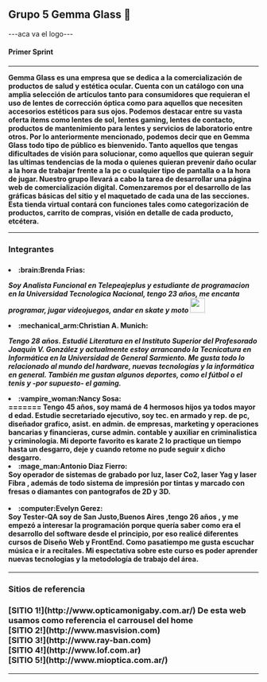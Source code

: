 <h2>Grupo 5 Gemma Glass 👋</h2>

---aca va el logo---
<h4>Primer Sprint<h4>
<hr>
<p>Gemma Glass es una empresa que se dedica a la comercialización de productos de salud y estética ocular. Cuenta con un catálogo con una amplia selección de artículos tanto para consumidores que requieran el uso de lentes de corrección óptica como para aquellos que necesiten accesorios estéticos para sus ojos. Podemos destacar entre su vasta oferta ítems como lentes de sol, lentes gaming, lentes de contacto, productos de mantenimiento para lentes y servicios de laboratorio entre otros.
Por lo anteriormente mencionado, podemos decir que en Gemma Glass todo tipo de público es bienvenido. Tanto aquellos que tengas dificultades de visión para solucionar, como aquellos que quieran seguir las ultimas tendencias de la moda o quienes quieran prevenir daño ocular a la hora de trabajar frente a la pc o cualquier tipo de pantalla o a la hora de jugar.
Nuestro grupo llevará a cabo la tarea de desarrollar una página web de comercialización digital. Comenzaremos por el desarrollo de las gráficas básicas del sitio y el maquetado de cada una de las secciones. Esta tienda virtual contará con funciones tales como categorización de productos, carrito de compras, visión en detalle de cada producto, etcétera.</p>
<hr>
<h3>Integrantes<h3>
<h4>
<li>:brain:Brenda Frias:</li>

<p><em>Soy Analista Funcional en Telepeajeplus y estudiante de programacion en la Universidad Tecnologica Nacional, tengo 23 años, me encanta programar, jugar videojuegos, andar en skate y moto <img src="https://media.giphy.com/media/WUlplcMpOCEmTGBtBW/giphy.gif" width="30"> </em> </p>
<li>:mechanical_arm:Christian A. Munich:</li>

<p><em>Tengo 28 años. Estudié Literatura en el Instituto Superior del Profesorado Joaquín V. González y actualmente estoy arrancando la Tecnicatura en Informática en la Universidad de General Sarmiento. Me gusta todo lo relacionado al mundo del hardware, nuevas tecnologías y la informática en general. También me gustan algunos deportes, como el fútbol o el tenis y -por supuesto- el gaming. </em> </p>
  <li>:vampire_woman:Nancy Sosa:</li>
=======
  Tengo 45 años, soy mamá de 4 hermosos hijos ya todos mayor d edad. Estudie secretariado ejecutivo, soy tec. en armado y rep. de pc, diseñador grafico, asist. en admin. de empresas, marketing y operaciones bancarias y financieras, curse admin. contable y auxiliar en criminalistica y criminologia. Mi deporte favorito es karate 2 lo practique un tiempo hasta un desgarro, deje y cuando retome no pude seguir x dicho desgarro. 
  <li>:mage_man:Antonio Diaz Fierro:</li>
  Soy operador de sistemas de grabado por luz, laser Co2, laser Yag y laser Fibra , además de todo
sistema de impresión por tintas y marcado con fresas o diamantes con pantografos de 2D y 3D.
 <br>
  <br>
  
  <li>:computer:Evelyn Gerez:</li>
  Soy Tester-QA soy de San Justo,Buenos Aires ,tengo 26 años , y me empezó a interesar la programación porque quería saber como era el desarrollo del software desde el principio, por eso realicé diferentes cursos de Diseño Web y FrontEnd. Como pasatiempo me gusta escuchar música e ir a recitales. 
  Mi espectativa sobre este curso es poder aprender nuevas tecnologias y la metodología de trabajo del área.
</h4>

  
<hr>
<h3>Sitios de referencia<h3>
 [SITIO 1!](http://www.opticamonigaby.com.ar/) De esta web usamos como referencia el carrousel del home <br>
 [SITIO 2!](http://www.masvision.com) <br>
 [SITIO 3!](http://www.ray-ban.com) <br>
 [SITIO 4!](http://www.lof.com.ar) <br>
 [SITIO 5!](http://www.mioptica.com.ar/) <br>
 <hr>
 



